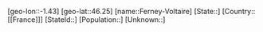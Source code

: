 ﻿---
location: [46.25,-1.43]
type: City
tags:
- geo/City


SpocWebEntityId: 30155
isDeleted: false
confidential: public

---
[geo-lon::-1.43]
[geo-lat::46.25]
[name::Ferney-Voltaire]
[State::]
[Country::[[France]]]
[StateId::]
[Population::]
[Unknown::]

